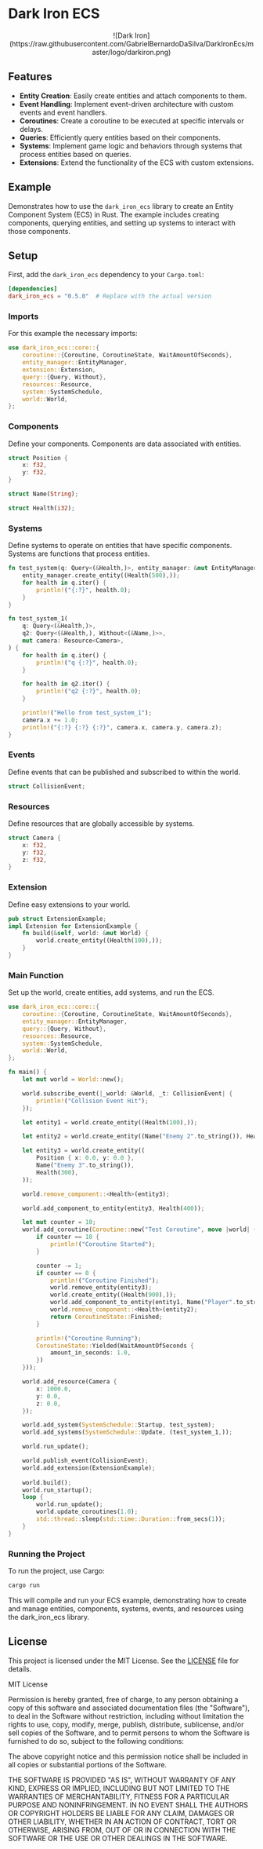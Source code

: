 # Dark Iron ECS

<p align="center">
      ![Dark Iron](https://raw.githubusercontent.com/GabrielBernardoDaSilva/DarkIronEcs/master/logo/darkiron.png)
</p>



## Features

- **Entity Creation**: Easily create entities and attach components to them.
- **Event Handling**: Implement event-driven architecture with custom events and event handlers.
- **Coroutines**: Create a coroutine to be executed at specific intervals or delays.
- **Queries**: Efficiently query entities based on their components.
- **Systems**: Implement game logic and behaviors through systems that process entities based on queries.
- **Extensions**: Extend the functionality of the ECS with custom extensions.

## Example 
Demonstrates how to use the `dark_iron_ecs` library to create an Entity Component System (ECS) in Rust. The example includes creating components, querying entities, and setting up systems to interact with those components.

## Setup

First, add the `dark_iron_ecs` dependency to your `Cargo.toml`:

```toml
[dependencies]
dark_iron_ecs = "0.5.0"  # Replace with the actual version
```

### Imports
For this example the necessary imports: 

```rust
use dark_iron_ecs::core::{
    coroutine::{Coroutine, CoroutineState, WaitAmountOfSeconds},
    entity_manager::EntityManager,
    extension::Extension,
    query::{Query, Without},
    resources::Resource,
    system::SystemSchedule,
    world::World,
};

```

### Components
Define your components. Components are data associated with entities.

```rust
struct Position {
    x: f32,
    y: f32,
}

struct Name(String);

struct Health(i32);
```

### Systems
Define systems to operate on entities that have specific components. Systems are functions that process entities.

```rust
fn test_system(q: Query<(&Health,)>, entity_manager: &mut EntityManager) {
    entity_manager.create_entity((Health(500),));
    for health in q.iter() {
        println!("{:?}", health.0);
    }
}

fn test_system_1(
    q: Query<(&Health,)>,
    q2: Query<(&Health,), Without<(&Name,)>>,
    mut camera: Resource<Camera>,
) {
    for health in q.iter() {
        println!("q {:?}", health.0);
    }

    for health in q2.iter() {
        println!("q2 {:?}", health.0);
    }

    println!("Hello from test_system_1");
    camera.x += 1.0;
    println!("{:?} {:?} {:?}", camera.x, camera.y, camera.z);
}
```

### Events

Define events that can be published and subscribed to within the world.
```rust
struct CollisionEvent;
```

### Resources

Define resources that are globally accessible by systems.
```rust
struct Camera {
    x: f32,
    y: f32,
    z: f32,
}
```

### Extension

Define easy extensions to your world.

```rust
pub struct ExtensionExample;
impl Extension for ExtensionExample {
    fn build(&self, world: &mut World) {
        world.create_entity((Health(100),));
    }
}
```

### Main Function

Set up the world, create entities, add systems, and run the ECS.

```rust
use dark_iron_ecs::core::{
    coroutine::{Coroutine, CoroutineState, WaitAmountOfSeconds},
    entity_manager::EntityManager,
    query::{Query, Without},
    resources::Resource,
    system::SystemSchedule,
    world::World,
};

fn main() {
    let mut world = World::new();

    world.subscribe_event(|_world: &World, _t: CollisionEvent| {
        println!("Collision Event Hit");
    });

    let entity1 = world.create_entity((Health(100),));

    let entity2 = world.create_entity((Name("Enemy 2".to_string()), Health(200)));

    let entity3 = world.create_entity((
        Position { x: 0.0, y: 0.0 },
        Name("Enemy 3".to_string()),
        Health(300),
    ));

    world.remove_component::<Health>(entity3);

    world.add_component_to_entity(entity3, Health(400));

    let mut counter = 10;
    world.add_coroutine(Coroutine::new("Test Coroutine", move |world| {
        if counter == 10 {
            println!("Coroutine Started");
        }

        counter -= 1;
        if counter == 0 {
            println!("Coroutine Finished");
            world.remove_entity(entity3);
            world.create_entity((Health(900),));
            world.add_component_to_entity(entity1, Name("Player".to_string()));
            world.remove_component::<Health>(entity2);
            return CoroutineState::Finished;
        }

        println!("Coroutine Running");
        CoroutineState::Yielded(WaitAmountOfSeconds {
            amount_in_seconds: 1.0,
        })
    }));

    world.add_resource(Camera {
        x: 1000.0,
        y: 0.0,
        z: 0.0,
    });

    world.add_system(SystemSchedule::Startup, test_system);
    world.add_systems(SystemSchedule::Update, (test_system_1,));

    world.run_update();

    world.publish_event(CollisionEvent);
    world.add_extension(ExtensionExample);
    
    world.build();
    world.run_startup();
    loop {
        world.run_update();
        world.update_coroutines(1.0);
        std::thread::sleep(std::time::Duration::from_secs(1));
    }
}
```

### Running the Project
To run the project, use Cargo:

```bash
cargo run
```

This will compile and run your ECS example, demonstrating how to create and manage entities, components, systems, events, and resources using the dark_iron_ecs library.

## License

This project is licensed under the MIT License. See the [LICENSE](LICENSE) file for details.


MIT License

Permission is hereby granted, free of charge, to any person obtaining a copy
of this software and associated documentation files (the "Software"), to deal
in the Software without restriction, including without limitation the rights
to use, copy, modify, merge, publish, distribute, sublicense, and/or sell
copies of the Software, and to permit persons to whom the Software is
furnished to do so, subject to the following conditions:

The above copyright notice and this permission notice shall be included in all
copies or substantial portions of the Software.

THE SOFTWARE IS PROVIDED "AS IS", WITHOUT WARRANTY OF ANY KIND, EXPRESS OR
IMPLIED, INCLUDING BUT NOT LIMITED TO THE WARRANTIES OF MERCHANTABILITY,
FITNESS FOR A PARTICULAR PURPOSE AND NONINFRINGEMENT. IN NO EVENT SHALL THE
AUTHORS OR COPYRIGHT HOLDERS BE LIABLE FOR ANY CLAIM, DAMAGES OR OTHER
LIABILITY, WHETHER IN AN ACTION OF CONTRACT, TORT OR OTHERWISE, ARISING FROM,
OUT OF OR IN CONNECTION WITH THE SOFTWARE OR THE USE OR OTHER DEALINGS IN THE
SOFTWARE.